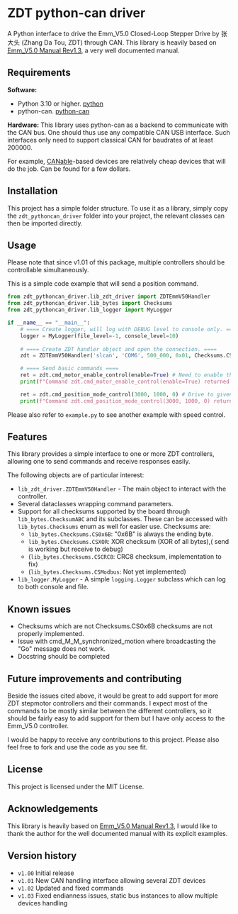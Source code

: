 # ZDT python-can driver

A Python interface to drive the Emm_V5.0 Closed-Loop Stepper Drive by 张大头 (Zhang Da Tou, ZDT) through CAN.
This library is heavily based on [Emm_V5.0 Manual Rev1.3](https://blog.csdn.net/zhangdatou666/article/details/132644047), a very well documented manual.

## Requirements

**Software:**
* Python 3.10 or higher. [python](https://www.python.org/downloads/)
* python-can. [python-can](https://python-can.readthedocs.io/en/stable/installation.html)

**Hardware:**
This library uses python-can as a backend to communicate with the CAN bus. One should thus use any compatible CAN USB interface. Such interfaces only need to support classical CAN for baudrates of at least $200 000$.

For example, [CANable](https://canable.io/)-based devices are relatively cheap devices that will do the job. Can be found for a few dollars.

## Installation

This project has a simple folder structure. To use it as a library, simply copy the `zdt_pythoncan_driver` folder into your project, the relevant classes can then be imported directly.

##  Usage

Please note that since v1.01 of this package, multiple controllers should be controllable simultaneously.

This is a simple code example that will send a position command.

```python
from zdt_pythoncan_driver.lib_zdt_driver import ZDTEmmV50Handler
from zdt_pythoncan_driver.lib_bytes import Checksums
from zdt_pythoncan_driver.lib_logger import MyLogger

if __name__ == "__main__":
    # ==== Create logger, will log with DEBUG level to console only. ====
    logger = MyLogger(file_level=-1, console_level=10)
    
    # ==== Create ZDT handler object and open the connection. ====
    zdt = ZDTEmmV50Handler('slcan', 'COM6', 500_000, 0x01, Checksums.CS0x6B, logger=logger)

    # ==== Send basic commands ====
    ret = zdt.cmd_motor_enable_control(enable=True) # Need to enable the control before sending commands to move it
    print(f"Command zdt.cmd_motor_enable_control(enable=True) returned {ret}!")

    ret = zdt.cmd_position_mode_control(3000, 1000, 0) # Drive to given position (in pulse count)
    print(f"Command zdt.cmd_position_mode_control(3000, 1000, 0) returned {ret}!")
```

Please also refer to `example.py` to see another example with speed control.

## Features

This library provides a simple interface to one or more ZDT controllers, allowing one to send commands and receive responses easily.

The following objects are of particular interest:
* `lib_zdt_driver.ZDTEmmV50Handler` - The main object to interact with the controller.
* Several dataclasses wrapping command parameters.
* Support for all checksums supported by the board through `lib_bytes.ChecksumABC` and its subclasses. These can be accessed with `lib_bytes.Checksums` enum as well for easier use. Checksums are:
    * `lib_bytes.Checksums.CS0x6B`: "0x6B" is always the ending byte. 
    * `lib_bytes.Checksums.CSXOR`: XOR checksum (XOR of all bytes),( send is working but receive to debug)
    * (`lib_bytes.Checksums.CSCRC8`: CRC8 checksum, implementation to fix)
    * (`lib_bytes.Checksums.CSModbus`: Not yet implemented)
* `lib_logger.MyLogger` - A simple `logging.Logger` subclass which can log to both console and file.

## Known issues

* Checksums which are not Checksums.CS0x6B checksums are not properly implemented.  
* Issue with cmd_M_M_synchronized_motion where broadcasting the "Go" message does not work.
* Docstring should be completed

## Future improvements and contributing

Beside the issues cited above, it would be great to add support for more ZDT stepmotor controllers and their commands.
I expect most of the commands to be mostly similar between the different controllers, so it should be fairly easy to add support for them but I have only access to the Emm_V5.0 controller.

I would be happy to receive any contributions to this project. Please also feel free to fork and use the code as you see fit.

## License

This project is licensed under the MIT License.

## Acknowledgements

This library is heavily based on [Emm_V5.0 Manual Rev1.3](https://blog.csdn.net/zhangdatou666/article/details/132644047), I would like to thank the author for the well documented manual with its explicit examples.

## Version history

* `v1.00` Initial release
* `v1.01` New CAN handling interface allowing several ZDT devices
* `v1.02` Updated and fixed commands 
* `v1.03` Fixed endianness issues, static bus instances to allow multiple devices handling